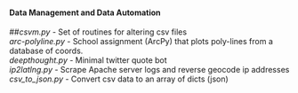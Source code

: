 #### Data Management and Data Automation </h4></th>

##*csvm.py*          - Set of routines for altering csv files  
*arc-polyline.py*  - School assignment (ArcPy) that plots poly-lines from a database of coords.  
*deepthought.py*   - Minimal twitter quote bot  
*ip2latlng.py*     - Scrape Apache server logs and reverse geocode ip addresses  
*csv_to_json.py*   - Convert csv data to an array of dicts (json)






